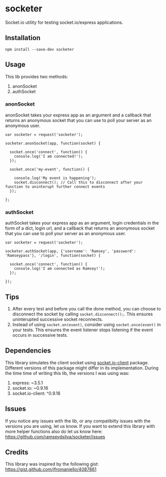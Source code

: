 socketer
========

Socket.io utility for testing socket.io/express applications. 

## Installation

`npm install --save-dev socketer`

## Usage

This lib provides two methods:

1. anonSocket
2. authSocket

### anonSocket

anonSocket takes your express app as an argument and a callback that returns an anonymous socket that you can
use to poll your server as an anonymous user.

```
var socketer = request('socketer');

socketer.anonSocket(app, function(socket) {

  socket.once('connect', function() {
    console.log('I am connected!');
  });
  
  socket.once('my-event', function() {
  
    console.log('My event is happening');
    socket.disconnect(); // Call this to disconnect after your function to uninterupt further connect events
  });
  
};
```

### authSocket

authSocket takes your express app as an argument, login credentials in the form of a dict, login url,  and a 
callback that returns an anonymous socket that you can use to poll your server as an anonymous user.

```
var socketer = request('socketer');

socketer.authSocket(app, {'username': 'Ramsey', 'password': 'Ramseypass'}, '/login', function(socket) {

  socket.once('connect', function() {
    console.log('I am connected as Ramsey!');
  });
  
});
```

## Tips

1. After every test and before you call the done method, you can choose to disconnect the socket by calling 
`socket.disconnect();`. This ensures uninterupted successive socket reconnects.
2. Instead of using `socket.on(event)`, consider using `socket.once(event)` in your tests. This ensures the event 
listener stops listening if the event occurs in successive tests.


## Dependencies

This library simulates the client socket using [socket.io-client](https://github.com/LearnBoost/socket.io-client) package. Different versions of this package might
differ in its implementation. During the time time of writing this lib, the versions I was using was:

1. express: ~3.5.1
2. socket.io: ~0.9.16
3. socket.io-client: ^0.9.16

## Issues

If you notice any issues with the lib, or any compatibilty issues with the versions you are using, let us
know. If you want to extend this library with more helper functions also do let us know here:
https://github.com/ramseydsilva/socketer/issues

## Credits

This library was inspired by the following gist:
https://gist.github.com/jfromaniello/4087861
